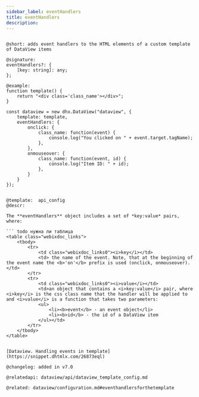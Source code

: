 ```yaml
---
sidebar_label: eventHandlers
title: eventHandlers
description: 
---          
```


```

@short: adds event handlers to the HTML elements of a custom template of DataView items

@signature: 
eventHandlers?: {
    [key: string]: any;
};

@example: 
function template() {
    return "<div class='class_name'></div>";
}

const dataview = new dhx.DataView("dataview", {
    template: template,
    eventHandlers: {
        onclick: {
            class_name: function(event) {
                console.log("You clicked on " + event.target.tagName);
            },
        },
        onmouseover: {
            class_name: function(event, id) {
                console.log("Item ID: " + id);
            },
        }
    }
});


@template:	api_config
@descr: 

The **eventHandlers** object includes a set of *key:value* pairs, where:

``` todo нужна ли таблица
<table class="webixdoc_links">
	<tbody>
        <tr>
			<td class="webixdoc_links0"><i>key</i></td>
			<td> the name of the event. Note, that at the beginning of the event name the <b>'on'</b> prefix is used (onclick, onmouseover).</td>
		</tr>
        <tr>
			<td class="webixdoc_links0"><i>value</i></td>
			<td>an object that contains a <i>key:value</i> pair, where <i>key</i> is the css class name that the handler will be applied to and <i>value</i> is a function that takes two parameters:
            <ul>
                <li><b>event</b> - an event object</li>
                <li><b>id</b> - the id of a DataView item
            </ul></td>
		</tr>
    </tbody>
</table>


[Dataview. Handling events in template](https://snippet.dhtmlx.com/26873eql)

@changelog: added in v7.0

@relatedapi: dataview/api/dataview_template_config.md

@related: dataview/configuration.md#eventhandlersforthetemplate

``` 